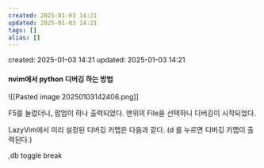 ```yaml
---
created: 2025-01-03 14:21
updated: 2025-01-03 14:21
tags: []
alias: []
---
```


created: 2025-01-03 14:21
updated: 2025-01-03 14:21

#### nvim에서 python 디버깅 하는 방법

![[Pasted image 20250103142406.png]]


F5를 눌렀더니, 팝업이 하나 출력되었다.
맨위의 File을 선택하니 디버깅이 시작되었다.

LazyVim에서 미리 설정된 디버깅 키맵은 다음과 같다. (<leader>d 를 누르면 디버깅 키맵이 출력된다.)

,db           toggle break